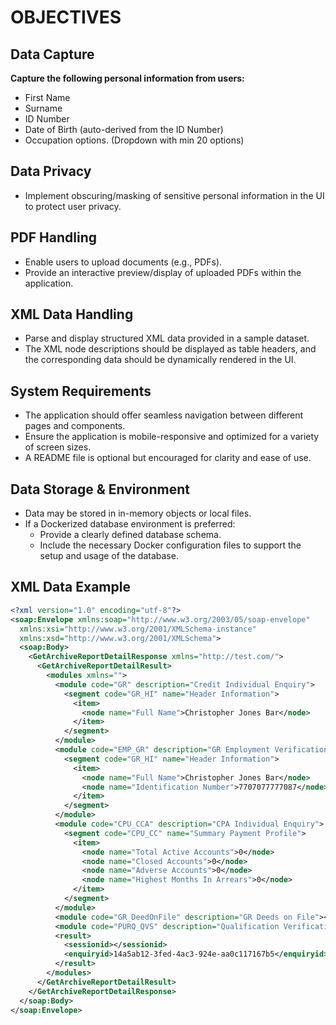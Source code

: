 # OBJECTIVES

## Data Capture

**Capture the following personal information from users:**

- First Name
- Surname
- ID Number
- Date of Birth (auto-derived from the ID Number)
- Occupation options. (Dropdown with min 20 options)

## Data Privacy

- Implement obscuring/masking of sensitive personal information in the UI to protect
user privacy.

## PDF Handling

- Enable users to upload documents (e.g., PDFs).
- Provide an interactive preview/display of uploaded PDFs within the application.

## XML Data Handling

- Parse and display structured XML data provided in a sample dataset.
- The XML node descriptions should be displayed as table headers, and the corresponding data should be dynamically rendered in the UI.

## System Requirements

- The application should offer seamless navigation between different pages and components.
- Ensure the application is mobile-responsive and optimized for a variety of screen sizes.
- A README file is optional but encouraged for clarity and ease of use.

## Data Storage & Environment

- Data may be stored in in-memory objects or local files.
- If a Dockerized database environment is preferred:
  - Provide a clearly defined database schema.
  - Include the necessary Docker configuration files to support the setup and usage of the database.

## XML Data Example

```xml
<?xml version="1.0" encoding="utf-8"?>
<soap:Envelope xmlns:soap="http://www.w3.org/2003/05/soap-envelope"
  xmlns:xsi="http://www.w3.org/2001/XMLSchema-instance"
  xmlns:xsd="http://www.w3.org/2001/XMLSchema">
  <soap:Body>
    <GetArchiveReportDetailResponse xmlns="http://test.com/">
      <GetArchiveReportDetailResult>
        <modules xmlns="">
          <module code="GR" description="Credit Individual Enquiry">
            <segment code="GR_HI" name="Header Information">
              <item>
                <node name="Full Name">Christopher Jones Bar</node>
              </item>
            </segment>
          </module>
          <module code="EMP_GR" description="GR Employment Verification">
            <segment code="GR_HI" name="Header Information">
              <item>
                <node name="Full Name">Christopher Jones Bar</node>
                <node name="Identification Number">7707077777087</node>
              </item>
            </segment>
          </module>
          <module code="CPU_CCA" description="CPA Individual Enquiry">
            <segment code="CPU_CC" name="Summary Payment Profile">
              <item>
                <node name="Total Active Accounts">0</node>
                <node name="Closed Accounts">0</node>
                <node name="Adverse Accounts">0</node>
                <node name="Highest Months In Arrears">0</node>
              </item>
            </segment>
          </module>
          <module code="GR_DeedOnFile" description="GR Deeds on File"></module>
          <module code="PURQ_QVS" description="Qualification Verification (PURQ)"></module>
          <result>
            <sessionid></sessionid>
            <enquiryid>14a5ab12-3fed-4ac3-924e-aa0c117167b5</enquiryid>
          </result>
        </modules>
      </GetArchiveReportDetailResult>
    </GetArchiveReportDetailResponse>
  </soap:Body>
</soap:Envelope>
```
